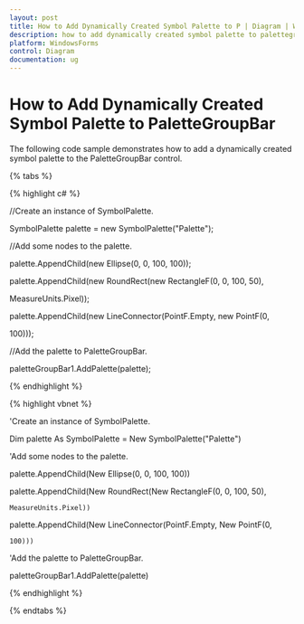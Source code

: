 ```yaml
---
layout: post
title: How to Add Dynamically Created Symbol Palette to P | Diagram | WindowsForms | Syncfusion
description: how to add dynamically created symbol palette to palettegroupbar
platform: WindowsForms
control: Diagram
documentation: ug
---
```


# How to Add Dynamically Created Symbol Palette to PaletteGroupBar

The following code sample demonstrates how to add a dynamically created symbol palette to the PaletteGroupBar control.

{% tabs %}

{% highlight c# %}

//Create an instance of SymbolPalette.

SymbolPalette palette = new SymbolPalette("Palette");

//Add some nodes to the palette.

palette.AppendChild(new Ellipse(0, 0, 100, 100));

palette.AppendChild(new RoundRect(new RectangleF(0, 0, 100, 50),              

MeasureUnits.Pixel));

palette.AppendChild(new LineConnector(PointF.Empty, new PointF(0, 

100)));

//Add the palette to PaletteGroupBar.

paletteGroupBar1.AddPalette(palette);

{% endhighlight %}

{% highlight vbnet %}

'Create an instance of SymbolPalette.

Dim palette As SymbolPalette = New SymbolPalette("Palette")

'Add some nodes to the palette.

palette.AppendChild(New Ellipse(0, 0, 100, 100))

palette.AppendChild(New RoundRect(New RectangleF(0, 0, 100, 50),  

	MeasureUnits.Pixel))	

palette.AppendChild(New LineConnector(PointF.Empty, New PointF(0, 

	100)))

'Add the palette to PaletteGroupBar.

paletteGroupBar1.AddPalette(palette)

{% endhighlight %}

{% endtabs %}
